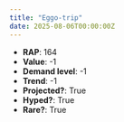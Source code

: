 ```yaml
---
title: "Eggo-trip"
date: 2025-08-06T00:00:00Z
---
```

- **RAP**: 164
- **Value**: -1
- **Demand level**: -1
- **Trend**: -1
- **Projected?**: True
- **Hyped?**: True
- **Rare?**: True

